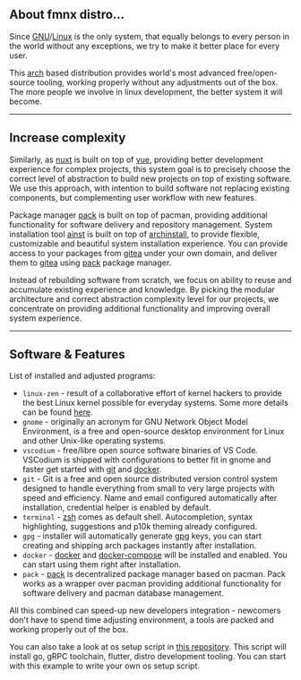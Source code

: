 ## About fmnx distro...

Since [GNU](https://www.gnu.org/)/[Linux](https://github.com/torvalds/linux) is the only system, that equally belongs to every person in the world without any exceptions, we try to make it better place for every user.

This [arch](https://archlinux.org/) based distribution provides world's most advanced free/open-source tooling, working properly without any adjustments out of the box. The more people we involve in linux development, the better system it will become.

---

## Increase complexity

Similarly, as [nuxt](https://nuxtjs.org/) is built on top of [vue](https://vuejs.org/), providing better development experience for complex projects, this system goal is to precisely choose the correct level of abstraction to build new projects on top of existing software. We use this approach, with intention to build software not replacing existing components, but complementing user workflow with new features.

Package manager [pack](https://fmnx.su/core/pack) is built on top of pacman, providing additional functionality for software delivery and repository management. System installation tool [ainst](https://fmnx.su/core/ainst) is built on top of [archinstall](https://wiki.archlinux.org/title/archinstall), to provide flexible, customizable and beautiful system installation experience. You can provide access to your packages from [gitea](https://gitea.io/en-us/) under your own domain, and deliver them to [gitea](https://gitea.io/en-us/) using [pack](https://fmnx.su/core/pack) package manager.

Instead of rebuilding software from scratch, we focus on ability to reuse and accumulate existing experience and knowledge. By picking the modular architecture and correct abstraction complexity level for our projects, we concentrate on providing additional functionality and improving overall system experience.

---

## Software & Features

List of installed and adjusted programs:

- `linux-zen` - result of a collaborative effort of kernel hackers to provide the best Linux kernel possible for everyday systems. Some more details can be found [here](https://liquorix.net).
- `gnome` - originally an acronym for GNU Network Object Model Environment, is a free and open-source desktop environment for Linux and other Unix-like operating systems.
- `vscodium` - free/libre open source software binaries of VS Code. VSCodium is shipped with configurations to better fit in gnome and faster get started with [git](https://git-scm.com/) and [docker](https://www.docker.com/).
- `git` - Git is a free and open source distributed version control system designed to handle everything from small to very large projects with speed and efficiency. Name and email configured automatically after installation, credential helper is enabled by default.
- `terminal` - [zsh](https://wikipedia.org/wiki/Zsh) comes as default shell. Autocompletion, syntax highlighting, suggestions and p10k theming already configured.
- `gpg` - installer will automatically generate [gpg](https://gnupg.org/) keys, you can start creating and shipping arch packages instantly after installation.
- `docker` - [docker](https://www.docker.com/) and [docker-compose](https://docs.docker.com/compose/) will be installed and enabled. You can start using them right after installation.
- `pack` - [pack](https://fmnx.su/core/pack) is decentralized package manager based on pacman. Pack works as a wrapper over pacman providing additional functionality for software delivery and pacman database management.

All this combined can speed-up new developers integration - newcomers don't have to spend time adjusting environment, a tools are packed and working properly out of the box.

You can also take a look at os setup script in [this repository](https://fmnx.su/dancheg97/os). This script will install go, gRPC toolchain, flutter, distro development tooling. You can start with this example to write your own os setup script.
